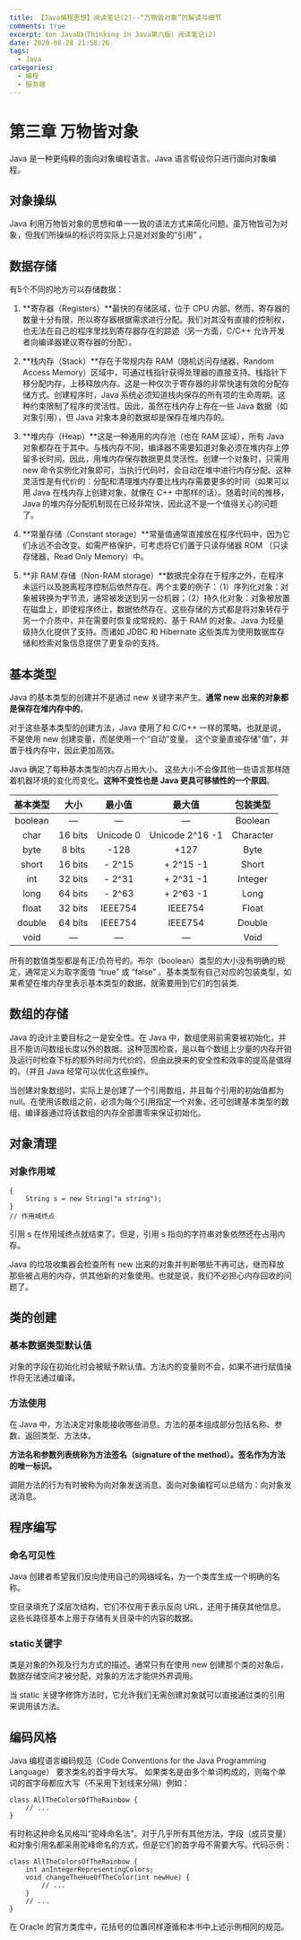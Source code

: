 ```yaml
---
title: 【Java编程思想】阅读笔记(2)--“万物皆对象”的解读与细节
comments: true
excerpt: 《on Java8》（Thinking in Java第六版）阅读笔记(2)
date: 2020-08-28 21:58:26
tags:
  - Java
categories:
  - 编程
  - 服务端
---
```


# 第三章  万物皆对象

Java 是一种更纯粹的面向对象编程语言。Java 语言假设你只进行面向对象编程。

## 对象操纵

Java 利用万物皆对象的思想和单一一致的语法方式来简化问题。虽万物皆可为对象，但我们所操纵的标识符实际上只是对对象的“引用” 。

## 数据存储

有5个不同的地方可以存储数据：

1. **寄存器（Registers）**最快的存储区域，位于 CPU 内部。然而，寄存器的数量十分有限，所以寄存器根据需求进行分配。我们对其没有直接的控制权，也无法在自己的程序里找到寄存器存在的踪迹（另一方面，C/C++ 允许开发者向编译器建议寄存器的分配）。

2. **栈内存（Stack）**存在于常规内存 RAM（随机访问存储器，Random Access Memory）区域中，可通过栈指针获得处理器的直接支持。栈指针下移分配内存，上移释放内存。这是一种仅次于寄存器的非常快速有效的分配存储方式。创建程序时，Java 系统必须知道栈内保存的所有项的生命周期。这种约束限制了程序的灵活性。因此，虽然在栈内存上存在一些 Java 数据（如对象引用），但 Java 对象本身的数据却是保存在堆内存的。

3. **堆内存（Heap）**这是一种通用的内存池（也在 RAM 区域），所有 Java 对象都存在于其中。与栈内存不同，编译器不需要知道对象必须在堆内存上停留多长时间。因此，用堆内存保存数据更具灵活性。创建一个对象时，只需用 new 命令实例化对象即可，当执行代码时，会自动在堆中进行内存分配。这种灵活性是有代价的：分配和清理堆内存要比栈内存需要更多的时间（如果可以用 Java 在栈内存上创建对象，就像在 C++ 中那样的话）。随着时间的推移，Java 的堆内存分配机制现在已经非常快，因此这不是一个值得关心的问题了。

4. **常量存储（Constant storage）**常量值通常直接放在程序代码中，因为它们永远不会改变。如需严格保护，可考虑将它们置于只读存储器 ROM （只读存储器，Read Only Memory）中。

5. **非 RAM 存储（Non-RAM storage）**数据完全存在于程序之外，在程序未运行以及脱离程序控制后依然存在。两个主要的例子：（1）序列化对象：对象被转换为字节流，通常被发送到另一台机器；（2）持久化对象：对象被放置在磁盘上，即使程序终止，数据依然存在。这些存储的方式都是将对象转存于另一个介质中，并在需要时恢复成常规的、基于 RAM 的对象。Java 为轻量级持久化提供了支持。而诸如 JDBC 和 Hibernate 这些类库为使用数据库存储和检索对象信息提供了更复杂的支持。

## 基本类型

Java 的基本类型的创建并不是通过 new 关键字来产生。**通常 new 出来的对象都是保存在堆内存中的**。

对于这些基本类型的创建方法，Java 使用了和 C/C++ 一样的策略。也就是说，不是使用 new 创建变量，而是使用一个“自动”变量。 这个变量直接存储"值"，并置于栈内存中，因此更加高效。

Java 确定了每种基本类型的内存占用大小。 这些大小不会像其他一些语言那样随着机器环境的变化而变化。**这种不变性也是 Java 更具可移植性的一个原因**。


|基本类型|大小|最小值|最大值|包装类型|
|:-:|:-:|:-:|:-:|:-:|
|boolean|—|—|—|Boolean|
|char|16 bits|Unicode 0|Unicode 2^16 -1|Character
|byte|8 bits|-128|+127|Byte|
|short|16 bits|- 2^15|+ 2^15 -1|Short|
|int|32 bits|- 2^31|+ 2^31 -1|Integer|
|long|64 bits|- 2^63|+ 2^63 -1|Long|
|float|32 bits|IEEE754|IEEE754|Float|
|double|64 bits|IEEE754|IEEE754|Double|
|void|—|—|—|Void|

所有的数值类型都是有正/负符号的。布尔（boolean）类型的大小没有明确的规定，通常定义为取字面值 “true” 或 “false” 。基本类型有自己对应的包装类型，如果希望在堆内存里表示基本类型的数据，就需要用到它们的包装类.

## 数组的存储

Java 的设计主要目标之一是安全性。在 Java 中，数组使用前需要被初始化，并且不能访问数组长度以外的数据。这种范围检查，是以每个数组上少量的内存开销及运行时检查下标的额外时间为代价的，但由此换来的安全性和效率的提高是值得的。（并且 Java 经常可以优化这些操作。

当创建对象数组时，实际上是创建了一个引用数组，并且每个引用的初始值都为null。在使用该数组之前，必须为每个引用指定一个对象。还可创建基本类型的数组。编译器通过将该数组的内存全部置零来保证初始化。

## 对象清理

### 对象作用域

```
{
    String s = new String("a string");
} 
// 作用域终点
```

引用 s 在作用域终点就结束了。但是，引用 s 指向的字符串对象依然还在占用内存。

Java 的垃圾收集器会检查所有 new 出来的对象并判断哪些不再可达，继而释放那些被占用的内存，供其他新的对象使用。也就是说，我们不必担心内存回收的问题了。

## 类的创建

### 基本数据类型默认值

对象的字段在初始化时会被赋予默认值。方法内的变量则不会，如果不进行赋值操作将无法通过编译。

### 方法使用

在 Java 中，方法决定对象能接收哪些消息。方法的基本组成部分包括名称、参数、返回类型、方法体。

**方法名和参数列表统称为方法签名（signature of the method）。签名作为方法的唯一标识。**

调用方法的行为有时被称为向对象发送消息。面向对象编程可以总结为：向对象发送消息。

## 程序编写

### 命名可见性

Java 创建者希望我们反向使用自己的网络域名，为一个类库生成一个明确的名称。

空目录填充了深层次结构，它们不仅用于表示反向 URL，还用于捕获其他信息。这些长路径基本上用于存储有关目录中的内容的数据。

### static关键字

类是对象的外观及行为方式的描述。通常只有在使用 new 创建那个类的对象后，数据存储空间才被分配，对象的方法才能供外界调用。

当 static 关键字修饰方法时，它允许我们无需创建对象就可以直接通过类的引用来调用该方法。

## 编码风格

Java 编程语言编码规范（Code Conventions for the Java Programming Language） 要求类名的首字母大写。 如果类名是由多个单词构成的，则每个单词的首字母都应大写（不采用下划线来分隔）例如：

```
class AllTheColorsOfTheRainbow {
    // ...
}
```

有时称这种命名风格叫“驼峰命名法”。对于几乎所有其他方法，字段（成员变量）和对象引用名都采用驼峰命名的方式，但是它们的首字母不需要大写。代码示例：

```
class AllTheColorsOfTheRainbow {
    int anIntegerRepresentingColors;
    void changeTheHueOfTheColor(int newHue) {
        // ...
    }
    // ...
}
```

在 Oracle 的官方类库中，花括号的位置同样遵循和本书中上述示例相同的规范。